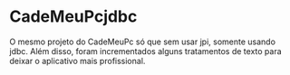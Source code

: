 # CadeMeuPcjdbc
O mesmo projeto do CadeMeuPc só que sem usar jpi, somente usando jdbc. Além disso, foram incrementados alguns tratamentos de texto para deixar o aplicativo mais profissional.
